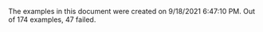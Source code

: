 
The examples in this document were created on 9/18/2021 6:47:10 PM. 
Out of 174 examples,
47 failed.

